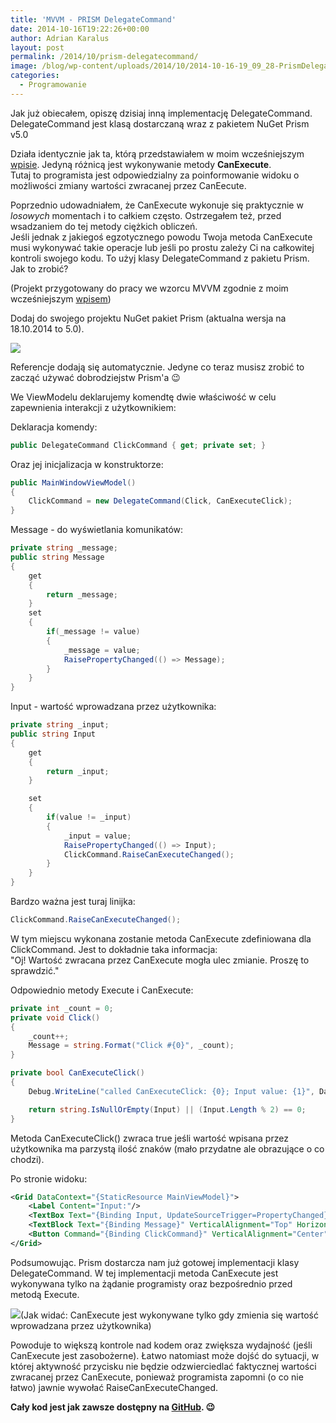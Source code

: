 ```yaml
---
title: 'MVVM - PRISM DelegateCommand'
date: 2014-10-16T19:22:26+00:00
author: Adrian Karalus
layout: post
permalink: /2014/10/prism-delegatecommand/
image: /blog/wp-content/uploads/2014/10/2014-10-16-19_09_28-PrismDelegateCommand-Running-Microsoft-Visual-Studio.png
categories:
  - Programowanie
---
```

Jak już obiecałem, opiszę dzisiaj inną implementację DelegateCommand.  
DelegateCommand jest klasą dostarczaną wraz z pakietem NuGet Prism v5.0

Działa identycznie jak ta, którą przedstawiałem w moim wcześniejszym [wpisie](/blog/2014/10/c-wpf-mvvm-delegatecommand/). Jedyną różnicą jest wykonywanie metody **CanExecute**.  
Tutaj to programista jest odpowiedzialny za poinformowanie widoku o możliwości zmiany wartości zwracanej przez CanEecute.

Poprzednio udowadniałem, że CanExecute wykonuje się praktycznie w *losowych* momentach i to całkiem często. Ostrzegałem też, przed wsadzaniem do tej metody ciężkich obliczeń.  
Jeśli jednak z jakiegoś egzotycznego powodu Twoja metoda CanExecute musi wykonywać takie operacje lub jeśli po prostu zależy Ci na całkowitej kontroli swojego kodu. To użyj klasy DelegateCommand z pakietu Prism. Jak to zrobić?

(Projekt przygotowany do pracy we wzorcu MVVM zgodnie z moim wcześniejszym [wpisem](/blog/2014/08/c-wpf-mvvm-nowy-projekt-project-template/))

Dodaj do swojego projektu NuGet pakiet Prism (aktualna wersja na 18.10.2014 to 5.0).

![](/blog/wp-content/uploads/2014/10/2014-10-15-20_50_09-PrismDelegateCommand-Manage-NuGet-Packages.png)

 

Referencje dodają się automatycznie. Jedyne co teraz musisz zrobić to zacząć używać dobrodziejstw Prism'a 😉

We ViewModelu deklarujemy komendtę dwie właściwość w celu zapewnienia interakcji z użytkownikiem:

Deklaracja komendy:

```csharp
public DelegateCommand ClickCommand { get; private set; }
```

Oraz jej inicjalizacja w konstruktorze:

```csharp
public MainWindowViewModel()
{
    ClickCommand = new DelegateCommand(Click, CanExecuteClick);
}
```

Message - do wyświetlania komunikatów:

```csharp
private string _message;
public string Message
{
    get
    {
        return _message;
    }
    set
    {
        if(_message != value)
        {
            _message = value;
            RaisePropertyChanged(() => Message);
        }
    }
}
```

Input - wartość wprowadzana przez użytkownika:

```csharp
private string _input;
public string Input
{
    get
    {
        return _input;
    }

    set
    {
        if(value != _input)
        {
            _input = value;
            RaisePropertyChanged(() => Input);
            ClickCommand.RaiseCanExecuteChanged();
        }
    }
}
```

Bardzo ważna jest turaj linijka:

```csharp
ClickCommand.RaiseCanExecuteChanged();
```

W tym miejscu wykonana zostanie metoda CanExecute zdefiniowana dla ClickCommand. Jest to dokładnie taka informacja:  
"Oj! Wartość zwracana przez CanExecute mogła ulec zmianie. Proszę to sprawdzić."

Odpowiednio metody Execute i CanExecute:

```csharp
private int _count = 0;
private void Click()
{
    _count++;
    Message = string.Format("Click #{0}", _count);
}

private bool CanExecuteClick()
{
    Debug.WriteLine("called CanExecuteClick: {0}; Input value: {1}", DateTime.Now, Input);

    return string.IsNullOrEmpty(Input) || (Input.Length % 2) == 0;
}
```

Metoda CanExecuteClick() zwraca true jeśli wartość wpisana przez użytkownika ma parzystą ilość znaków (mało przydatne ale obrazujące o co chodzi).

Po stronie widoku:

```xml
<Grid DataContext="{StaticResource MainViewModel}">
    <Label Content="Input:"/>
    <TextBox Text="{Binding Input, UpdateSourceTrigger=PropertyChanged}" Margin="40,5,0,0" Width="120" VerticalAlignment="Top" HorizontalAlignment="Left"/>
    <TextBlock Text="{Binding Message}" VerticalAlignment="Top" HorizontalAlignment="Center"/>
    <Button Command="{Binding ClickCommand}" VerticalAlignment="Center" HorizontalAlignment="Center" Content="Click!"/>
</Grid>
```

Podsumowując. Prism dostarcza nam już gotowej implementacji klasy DelegateCommand. W tej implementacji metoda CanExecute jest wykonywana tylko na żądanie programisty oraz bezpośrednio przed metodą Execute.

![](/blog/wp-content/uploads/2014/10/2014-10-16-19_09_28-PrismDelegateCommand-Running-Microsoft-Visual-Studio.png)(Jak widać: CanExecute jest wykonywane tylko gdy zmienia się wartość wprowadzana przez użytkownika)

Powoduje to większą kontrole nad kodem oraz zwiększa wydajność (jeśli CanExecute jest zasobożerne). Łatwo natomiast może dojść do sytuacji, w której aktywność przycisku nie będzie odzwierciedlać faktycznej wartości zwracanej przez CanExecute, ponieważ programista zapomni (o co nie łatwo) jawnie wywołać RaiseCanExecuteChanged.

 

**Cały kod jest jak zawsze dostępny na [GitHub](https://github.com/AdrianRamzes/PrismDelegateCommand). 😉**

 

 